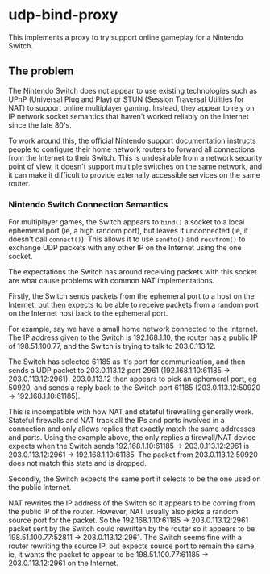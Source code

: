 # udp-bind-proxy

This implements a proxy to try support online gameplay for a Nintendo
Switch.

## The problem

The Nintendo Switch does not appear to use existing technologies
such as UPnP (Universal Plug and Play) or STUN (Session Traversal
Utilities for NAT) to support online multiplayer gaming. Instead,
they appear to rely on IP network socket semantics that haven't
worked reliably on the Internet since the late 80's.

To work around this, the official Nintendo support documentation
instructs people to configure their home network routers to forward
all connections from the Internet to their Switch. This is undesirable
from a network security point of view, it doesn't support multiple
switches on the same network, and it can make it difficult to provide
externally accessible services on the same router.

### Nintendo Switch Connection Semantics

For multiplayer games, the Switch appears to `bind()` a socket to
a local ephemeral port (ie, a high random port), but leaves it
unconnected (ie, it doesn't call `connect()`). This allows it to
use `sendto()` and `recvfrom()` to exchange UDP packets with any
other IP on the Internet using the one socket.

The expectations the Switch has around receiving packets with this
socket are what cause problems with common NAT implementations.

Firstly, the Switch sends packets from the ephemeral port to a host
on the Internet, but then expects to be able to receive packets
from a random port on the Internet host back to the ephemeral port.

For example, say we have a small home network connected to the
Internet. The IP address given to the Switch is 192.168.1.10, the
router has a public IP of 198.51.100.77, and the Switch is trying
to talk to 203.0.113.12.

The Switch has selected 61185 as it's port for communication, and
then sends a UDP packet to 203.0.113.12 port 2961 (192.168.1.10:61185
-> 203.0.113.12:2961). 203.0.113.12 then appears to pick an ephemeral
port, eg 50920, and sends a reply back to the Switch port 61185
(203.0.113.12:50920 -> 192.168.1.10:61185).

This is incompatible with how NAT and stateful firewalling generally
work. Stateful firewalls and NAT track all the IPs and ports involved
in a connection and only allows replies that exactly match the same
addresses and ports. Using the example above, the only replies a
firewall/NAT device expects when the Switch sends 192.168.1.10:61185
-> 203.0.113.12:2961 is 203.0.113.12:2961 -> 192.168.1.10:61185.
The packet from 203.0.113.12:50920 does not match this state and
is dropped.

Secondly, the Switch expects the same port it selects to be the one
used on the public Internet.

NAT rewrites the IP address of the Switch so it appears to be coming
from the public IP of the router. However, NAT usually also picks
a random source port for the packet. So the 192.168.1.10:61185 ->
203.0.113.12:2961 packet sent by the Switch could rewritten by the
router so it appears to be 198.51.100.77:52811 -> 203.0.113.12:2961.
The Switch seems fine with a router rewriting the source IP, but
expects source port to remain the same, ie, it wants the packet to
appear to be 198.51.100.77:61185 -> 203.0.113.12:2961 on the Internet.

